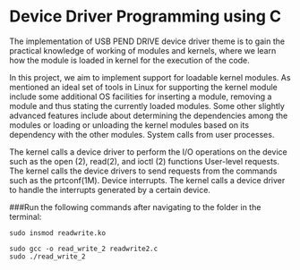 # Device Driver Programming using C

The implementation of USB PEND DRIVE device driver theme is to gain the practical knowledge of working of modules and kernels, where we learn how the module is loaded in kernel for the execution of the code.

In this project, we aim to implement support for loadable kernel modules. As mentioned an ideal set of tools in Linux for supporting the kernel module include some additional OS facilities for inserting a module, removing a module and thus stating the currently loaded modules. Some other slightly advanced features include about determining the dependencies among the modules or loading or unloading the kernel modules based on its dependency with the other modules. System calls from user processes. 

The kernel calls a device driver to perform the I/O operations on the device such as the open (2), read(2), and ioctl (2) functions User-level requests. The kernel calls the device drivers to send requests from the commands such as the prtconf(1M). Device interrupts. The kernel calls a device driver to handle the interrupts generated by a certain device.

###Run the following commands after navigating to the folder in the terminal:
```
sudo insmod readwrite.ko
```
```
sudo gcc -o read_write_2 readwrite2.c
sudo ./read_write_2
```
